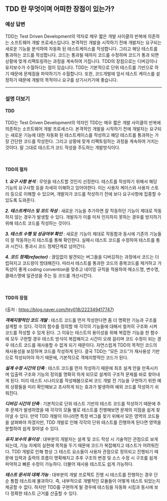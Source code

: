 
## TDD 란 무엇이며 어떠한 장점이 있는가?



### 예상 답변


TDD는 Test Driven Development의 약자로 매우 짧은 개발 사이클의 반복에 의존하는 소프트웨어 개발 프로세스입니다. 
본격적인 개발을 시작하기 전에 개발자는 요구되는 새로운 기능을 분석하여 자동화 된 테스트케이스를 작성합니다. 
그리고 해당 테스트를 통과하는 코드를 작성합니다. 
코드는 통과될 때까지 코드를 수정하며 코드가 통과 되면 상황에 맞게 리팩토링하는 과정을 계속하여 거칩니다. 
TDD의 장점으로는 디버깅이나 유지보수가 수월하다는 점이 있습니다. 
TDD는 기본적으로 단위 테스트를 기반으로 하기 때문에 문제점을 파악하기가 수월합니다. 
또한, 코드개발에 앞서 테스트 케이스를 설정하기 때문에 개발의 목적이나 요구를 상기시키기에 좋습니다.

----


### 설명 더보기


#### TDD

TDD는 Test Driven Development의 약자인 TDD는 매우 짧은 개발 사이클의 반복에 의존하는 소프트웨어 개발 프로세스다.
본격적인 개발을 시작하기 전에 개발자는 요구되는 새로운 기능에 대한 자동화 된 테스트케이스를 작성하고 해당 테스트를 통과하는 가장 간단한 코드를 작성한다.
그리고 상황에 맞게 리팩토링하는 과정을 계속하여 거치는 것이다.
말 그대로 테스트가 코드 작성을 주도하는 개발방식이다.

<br/>    

#### TDD의 절차

***1. 요구 사항 분석*** :
무엇을 테스트할 것인지 선정한다.
테스트를 작성하기 위해서 해당 기능의 요구사항 등을 자세히 이해하고 있어야한다.
이는 사용자 케이스와 사용자 스토리 등으로 이해할 수 있으며, 개발자가 코드를 작성하기 전에 보다 요구사항에 집중할 수 있도록 도와준다.

***2. 테스트케이스 및 코드 작성*** :
새로운 기능을 추가하면 잘 작동하던 기능이 제대로 작동하지 않는 경우가 발생할 수 있다.
개발자가 이를 미처 인지하지 못하는 경우를 방지하기 위해 테스트 코드를 작성하는 것이다.

***3. 테스트 수행 및 성공여부 확인*** :
새로운 기능이 제대로 작동함과 동시에 기존의 기능들이 잘 작동하는지 테스트를 통해 확인한다.
실패시 테스트 코드를 수정하여 테스트를 통과 시킨다.
통과시 코드 정제단계로 넘어간다.

***4. 코드 정제(refactor)*** :
끊임없이 발견되는 버그들을 디버깅하는 과정에서 코드는 더럽혀지고 코드량이 방대해진다.
따라서 테스트를 통과한 코드의 중복코드를 제거하고 가독성이 좋게 coding convention을 맞추고 네이밍 규칙을 적용하여 메소드명, 변수명, 클래스명에 일관성을 주는 등 코드를 개선시킨다.

<br/>    

#### TDD의 장점

(출처 : https://blog.naver.com/hty018/222349417747)

***객체지향적인 코드 개발*** :
테스트 코드를 먼저 작성한다면 좀 더 명확한 기능과 구조를 설계할 수 있다.
각각의 함수를 정의할 때 각각의 기능들에 대해서 철저히 구조화 시켜 코드를 작성할 수 있게 된다.
그 이유는 테스트의 용이성을 위해 복잡한 기능을 한 함수에 모두 구현할 경우 테스트 방식이 복잡해지고 시간이 오래 걸리며 코드 수정이 되는 경우 테스트 코드를 재사용할 수 없게 되기 때문이다.
자연스럽게 TDD의 목적인 코드의 재사용성을 보장하며 코드를 작성하게 된다.
결국 TDD는 “모든 코드”가 재사용성 기반으로 작성되어야 하기 때문에, 기본적으로 객체지향적인 코드가 된다.


***설계 수정 시간의 단축*** :
테스트 코드를 먼저 작성하기 때문에 최초 설계 안을 만족시키며 입출력 구조와 기능의 정의를 명확히 하게 되므로 설계의 구조적 문제를 바로 찾아내게 된다.
미리 테스트 시나리오를 작성해봄으로써 코드 개발 전 기능을 구현하기 위한 예외 상황들을 미리 확인해보고 조사하게 되는 효과가 발생하여 예외 코드를 작성하기 쉬워진다.


***디버깅 시간의 단축*** :
기본적으로 단위 테스트 기반의 테스트 코드를 작성하기 때문에 추후 문제가 발생하였을 때 각각의 모듈 별로 테스트를 진행해보면 문제의 지점을 쉽게 찾아낼 수 있다.
만약 TDD 개발이 아니라면 특정 버그를 찾기 위해서 모든 영역의 코드들을 살펴봐야 하겠지만, TDD 개발로 인해 각각의 단위 테스트를 진행하게 된다면 영역을 분할하여 쉽게 찾아낼 수 있다.


***유지 보수의 용이성*** :
대부분의 개발자는 설계 및 코드 작성 시 기술적인 관점으로 보게되는데, 기능 자체의 실현에 목적을 두기 때문에 코드가 복잡해지고 테스트가 어려워진다.
TDD 개발로 인해 항상 그 테스트 요소들이 사용자 관점으로 정의되고 진행되기 때문에 입력과 출력의 흐름이 명확해지고 추후 구조의 변경 및 소스 수정 시 구조를 쉽게 파악하고 빠른 수정이 가능하다.
더불어 재사용 테스트도 쉽게 가능하다.


***테스트 문서의 대체 가능*** :
대부분의 개발 프로젝트 진행 시 테스트를 진행하는 경우 단순 통합 테스트에 불과하다.
즉, 내부적으로 개별적인 모듈들이 어떻게 테스트 되었는지 제공할 수 없다.
하지만 TDD를 구현하게 될 경우에 테스팅을 자동화 시킴과 동시에 보다 정확한 테스트 근거를 산출할 수 있다.


